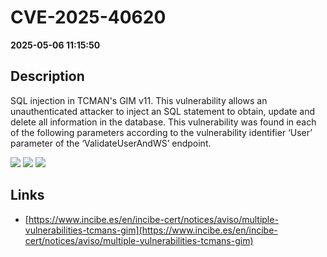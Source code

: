 # CVE-2025-40620

**2025-05-06 11:15:50**

## Description
SQL injection in TCMAN's GIM v11. This vulnerability allows an unauthenticated attacker to inject an SQL statement to obtain, update and delete all information in the database. This vulnerability was found in each of the following parameters according to the vulnerability identifier ‘User’ parameter of the ‘ValidateUserAndWS’ endpoint.

![](https://img.shields.io/static/v1?label=Score&message=9.3&color=red)
![](https://img.shields.io/static/v1?label=Severity&message=CRITICAL&color=red)
![](https://img.shields.io/static/v1?label=CWE&message=SQL&color=green)

## Links
- [https://www.incibe.es/en/incibe-cert/notices/aviso/multiple-vulnerabilities-tcmans-gim](https://www.incibe.es/en/incibe-cert/notices/aviso/multiple-vulnerabilities-tcmans-gim)
